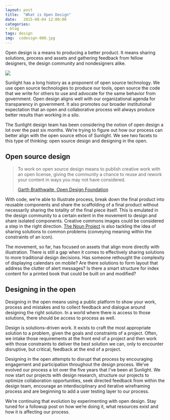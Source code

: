 ```yaml
---
layout: post
title:  "What is Open Design"
date:   2015-08-04 12:00:00
categories:
- blog
tags: design
img:  codesign-800.jpg
---
```


<p>Open design is a means to producing a better product. It means sharing solutions, process and assets and gathering feedback from fellow designers, the design community and nondesigners alike.</p>

<a href="{{ post.url | prepend: site.baseurl }}">
        <img class="img-responsive" src="{{ "/img/codesign-800.jpg" | prepend: site.baseurl }}">
</a>
<p>Sunlight has a long history as a proponent of open source technology. We use open source technologies to produce our tools, open source the code that we write for others to use and advocate for the same behavior from government. Open design aligns well with our organizational agenda for transparency in government. It also promotes our broader institutional expectation that an open and collaborative process will always produce better results than working in a silo.</p>
<p>The Sunlight design team has been considering the notion of open design a lot over the past six months. We’re trying to figure out how our process can better align with the open source ethos of Sunlight. We see two facets to this type of thinking: open source design and designing in the open.</p>
<h2 class="beta">Open source design</h2>

<blockquote cite="http://opendesign.foundation/articles/open-source-design-is-now-design-open/">
    <p>
        To work on open source design means to publish creative work with an open license, giving the community a chance to reuse and rework your content in ways you may not have considered.
    </p>
    <footer>
        <a href="http://opendesign.foundation/articles/open-source-design-is-now-design-open/">Garth Braithwaite, Open Design Foundation</a>
    </footer>
</blockquote>

<p>With code, we’re able to illustrate process, break down the final product into reusable components and share the scaffolding of a final product without necessarily sharing the totality of the final piece itself. This is emulated in the design community to a certain extent in the movement to design and share isolated components. Creative commons images could be considered a step in the right direction. <a href="https://thenounproject.com/">The Noun Project</a> is also tackling the idea of sharing solutions to common problems (conveying meaning within the constraints of an icon).</p>
<p>The movement, so far, has focused on assets that align more directly with illustration. There is still a gap when it comes to effectively sharing solutions to more traditional design decisions. Has someone rethought the complexity of displaying calendars on mobile? Are there solutions to form layout that address the clutter of alert messages? Is there a smart structure for index content for a printed book that could be built on and modified?</p>
<h2 class="beta">Designing in the open</h2>

<p>Designing in the open means using a public platform to show your work, process and mistakes and to collect feedback and dialogue around designing the right solution. In a world where there is access to those solutions, there should be access to process as well.</p>
<p>Design is solutions-driven work. It exists to craft the most appropriate solution to a problem, given the goals and constraints of a project. Often, we intake those requirements at the front end of a project and then work with those constraints to deliver the best solution we can, only to encounter disruptive, but critical, feedback at the end of a project. </p>
<p>Designing in the open attempts to disrupt that process by encouraging engagement and participation throughout the design process. We’ve evolved our process a lot over the five years that I’ve been at Sunlight. We now start our projects with design research, structure our projects to optimize collaboration opportunities, seek directed feedback from within the design team, encourage an interdisciplinary and iterative wireframing process and are beginning to add a user testing layer to our process.</p>
<p>We’re continuing that evolution by experimenting with open design. Stay tuned for a followup post on how we’re doing it, what resources exist and how it is affecting our process.</p>


